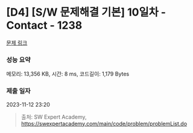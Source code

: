 # [D4] [S/W 문제해결 기본] 10일차 - Contact - 1238 

[문제 링크](https://swexpertacademy.com/main/code/problem/problemDetail.do?contestProbId=AV15B1cKAKwCFAYD) 

### 성능 요약

메모리: 13,356 KB, 시간: 8 ms, 코드길이: 1,179 Bytes

### 제출 일자

2023-11-12 23:20



> 출처: SW Expert Academy, https://swexpertacademy.com/main/code/problem/problemList.do
